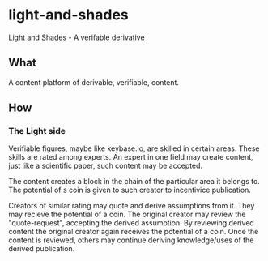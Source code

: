 # light-and-shades
Light and Shades - A verifable derivative

## What

A content platform of derivable, verifiable, content.

## How

### The Light side

Verifiable figures, maybe like keybase.io, are skilled in certain areas.
These skills are rated among experts. An expert in one field may create content, just like a scientific paper, such content may be accepted.

The content creates a block in the chain of the particular area it belongs to. The potential of s coin is given to such creator to incentivice publication.

Creators of similar rating may quote and derive assumptions from it. They may recieve the potential of a coin.
The original creator may review the "quote-request", accepting the derived assumption. By reviewing derived content the original creator again receives the potential of a coin.
Once the content is reviewed, others may continue deriving knowledge/uses of the derived publication.
